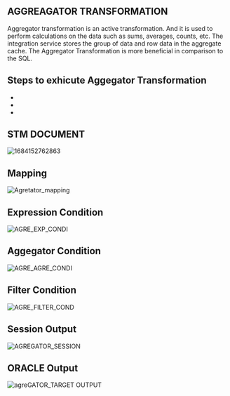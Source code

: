 ## AGGREAGATOR TRANSFORMATION
Aggregator transformation is an active transformation. And it is used to perform calculations on the data such as sums, averages, counts, etc. The integration service stores the group of data and row data in the aggregate cache. The Aggregator Transformation is more beneficial in comparison to the SQL.

## Steps to exhicute Aggegator Transformation
*
*
*

## STM DOCUMENT
![1684152762863](https://github.com/Akshaykelagade/INFORMATICA/assets/98802184/f202a5a8-5316-42bd-b32a-f515c7fe01cb)



## Mapping
![Agretator_mapping](https://github.com/Akshaykelagade/INFORMATICA/assets/98802184/842d8bad-18ba-485e-a6b9-ddc4ca23a0ab)

## Expression Condition
![AGRE_EXP_CONDI](https://github.com/Akshaykelagade/INFORMATICA/assets/98802184/dfb9bb84-3a22-4186-b48e-6716e7032ccf)

## Aggegator Condition
![AGRE_AGRE_CONDI](https://github.com/Akshaykelagade/INFORMATICA/assets/98802184/a88e76fb-2642-428b-acb6-e039b6901a8f)

## Filter Condition
![AGRE_FILTER_COND](https://github.com/Akshaykelagade/INFORMATICA/assets/98802184/3952d019-4036-4ae3-8df0-cf61981f2f7b)

## Session Output
![AGREGATOR_SESSION](https://github.com/Akshaykelagade/INFORMATICA/assets/98802184/89ea612d-25de-4013-92d6-b0f052e3e07c)

## ORACLE Output
![agreGATOR_TARGET OUTPUT](https://github.com/Akshaykelagade/INFORMATICA/assets/98802184/9348373f-bb6a-49a7-a8ff-d867aeee5302)




